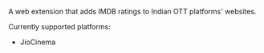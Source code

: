 A web extension that adds IMDB ratings to Indian OTT platforms' websites.

Currently supported platforms:

- JioCinema
